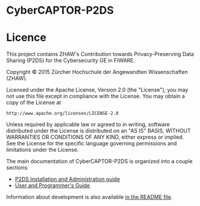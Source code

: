 CyberCAPTOR-P2DS
====

# Licence

This project contains ZHAW's Contribution towards Privacy-Preserving
Data Sharing (P2DS) for the Cybersecurity GE in FIWARE.

Copyright &copy; 2015 Zürcher Hochschule der Angewandten Wissenschaften
(ZHAW).

Licensed under the Apache License, Version 2.0 (the "License");
you may not use this file except in compliance with the License.
You may obtain a copy of the License at

    http://www.apache.org/licenses/LICENSE-2.0

Unless required by applicable law or agreed to in writing, software
distributed under the License is distributed on an "AS IS" BASIS,
WITHOUT WARRANTIES OR CONDITIONS OF ANY KIND, either express or implied.
See the License for the specific language governing permissions and
limitations under the License.


The main documentation of CyberCAPTOR-P2DS is organized into a couple sections:

- [P2DS Installation and Administration guide](https://github.com/fiware-cybercaptor/cybercaptor-P2DS/blob/master/p2ds/docs/installation-guide.md)
- [User and Programmer's Guide](https://github.com/fiware-cybercaptor/cybercaptor-P2DS/blob/master/p2ds/docs/user-guide.md)

Information about development is also available [in the README file](https://github.com/fiware-cybercaptor/cybercaptor-P2DS/blob/master/p2ds/README.md).

